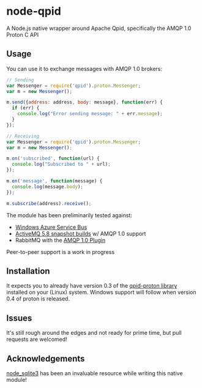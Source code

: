 node-qpid
============

A Node.js native wrapper around Apache Qpid, specifically the AMQP 1.0 Proton C API

## Usage

You can use it to exchange messages with AMQP 1.0 brokers:

```javascript
// Sending
var Messenger = require('qpid').proton.Messenger;
var m = new Messenger();

m.send({address: address, body: message}, function(err) {
  if (err) {
    console.log("Error sending message: " + err.message);
  }
});

```

```javascript
// Receiving
var Messenger = require('qpid').proton.Messenger;
var m = new Messenger();

m.on('subscribed', function(url) {
  console.log("Subscribed to " + url);
});

m.on('message', function(message) {
  console.log(message.body);
});

m.subscribe(address).receive();
```

The module has been preliminarily tested against:
* [Windows Azure Service Bus](http://www.windowsazure.com/en-us/develop/net/how-to-guides/service-bus-amqp-overview/)
* [ActiveMQ 5.8 snapshot builds](https://repository.apache.org/content/repositories/snapshots/org/apache/activemq/apache-activemq/5.8-SNAPSHOT/) w/ AMQP 1.0 support
* RabbitMQ with the [AMQP 1.0 Plugin](https://github.com/rabbitmq/rabbitmq-amqp1.0)

Peer-to-peer support is a work in progress

## Installation

It expects you to already have version 0.3 of the [qpid-proton library](http://qpid.apache.org/proton/) installed on your (Linux) system.  Windows support will follow when version 0.4 of proton is released.

## Issues

It's still rough around the edges and not ready for prime time, but pull requests are welcomed!

## Acknowledgements

[node_sqlite3](https://github.com/developmentseed/node-sqlite3) has been an invaluable resource while writing this native module!
